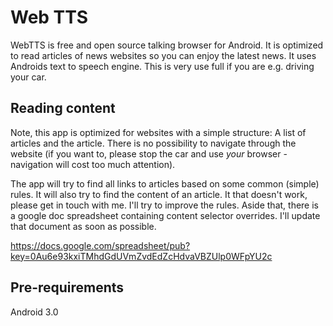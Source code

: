 # Web TTS #
WebTTS is free and open source talking browser for Android. It is optimized to read articles of news websites so you can enjoy the latest news. It uses Androids text to speech engine. This is very use full if you are e.g. driving your car.

## Reading content ##
Note, this app is optimized for websites with a simple structure: A list of articles and the article. There is no possibility to navigate through the website (if you want to, please stop the car and use _your_ browser - navigation will cost too much attention).

The app will try to find all links to articles based on some common (simple) rules. It will also try to find the content of an article. It that doesn't work, please get in touch with me. I'll try to improve the rules. Aside that, there is a google doc spreadsheet containing content selector overrides. I'll update that document as soon as possible.

https://docs.google.com/spreadsheet/pub?key=0Au6e93kxiTMhdGdUVmZvdEdZcHdvaVBZUlp0WFpYU2c

## Pre-requirements ##
Android 3.0